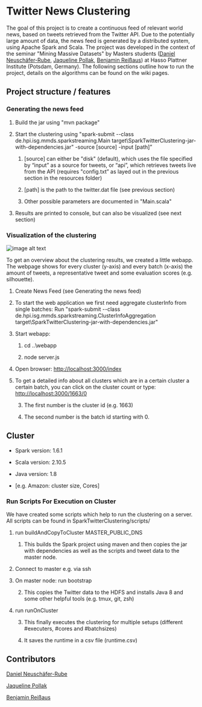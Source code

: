 # **Twitter News Clustering**

The goal of this project is to create a continuous feed of relevant world news, based on tweets retrieved from the Twitter API. Due to the potentially large amount of data, the news feed is generated by a distributed system, using Apache Spark and Scala. The project was developed in the context of the seminar "Mining Massive Datasets" by Masters students ([Daniel Neuschäfer-Rube](https://github.com/dneuschaefer-rube), [Jaqueline Pollak](https://github.com/JaquelineP), [Benjamin Reißaus](https://github.com/BenReissaus)) at Hasso Plattner Institute (Potsdam, Germany). The following sections outline how to run the project, details on the algorithms can be found on the wiki pages.

## **Project structure / features**

### **Generating the news feed**

1. Build the jar using "mvn package"

2. Start the clustering using "spark-submit --class de.hpi.isg.mmds.sparkstreaming.Main target\SparkTwitterClustering-jar-with-dependencies.jar" -source [source] -input [path]”

    1. [source] can either be "disk" (default), which uses the file specified by “input” as a source for tweets, or “api”, which retrieves tweets live from the API (requires "config.txt” as layed out in the previous section in the resources folder)

    2. [path] is the path to the twitter.dat file (see previous section)

    3. Other possible parameters are documented in "Main.scala"

3. Results are printed to console, but can also be visualized (see next section)

### **Visualization of the clustering**

![image alt text](https://raw.githubusercontent.com/JaquelineP/TwitterTextMining/master/slides/images/webapp.png)

To get an overview about the clustering results, we created a little webapp. The webpage shows for every cluster (y-axis) and every batch (x-axis) the amount of tweets, a representative tweet and some evaluation scores (e.g. silhouette). 

1. Create News Feed (see Generating the news feed)

2. To start the web  application we first need aggregate clusterInfo from single batches:
Run "spark-submit --class de.hpi.isg.mmds.sparkstreaming.ClusterInfoAggregation target\SparkTwitterClustering-jar-with-dependencies.jar"

3. Start webapp:

    1. cd ..\webapp

    2. node server.js

4. Open browser: [http://localhost:3000/index](http://localhost:3000/index) 

5. To get a detailed info about all clusters which are in a certain cluster a certain batch, you can click on the cluster count or type: [http://localhost:3000/1663/0](http://localhost:3000/1663/0)

    3. The first number is the cluster id (e.g. 1663)

    4. The second number is the batch id starting with 0. 

## **Cluster**

* Spark version: 1.6.1

* Scala version: 2.10.5

* Java version: 1.8

* [e.g. Amazon: cluster size, Cores]

### **Run Scripts For Execution on Cluster**

We have created some scripts which help to run the clustering on a server. All scripts can be found in SparkTwitterClustering/scripts/

1. run buildAndCopyToCluster MASTER_PUBLIC_DNS

    1. This builds the Spark project using maven and then copies the jar with dependencies as well as the scripts and tweet data to the master node.

2. Connect to master e.g. via ssh

3. On master node: run bootstrap

    2. This copies the Twitter data to the HDFS and installs Java 8 and some other helpful tools (e.g. tmux, git, zsh)

4. run runOnCluster

    3. This finally executes the clustering for multiple setups (different #executers, #cores and #batchsizes)

    4. It saves the runtime in a csv file (runtime.csv)

## **Contributors**

[Daniel Neuschäfer-Rube](https://github.com/dneuschaefer-rube)

[Jaqueline Pollak](https://github.com/JaquelineP)

[Benjamin Reißaus](https://github.com/BenReissaus)
